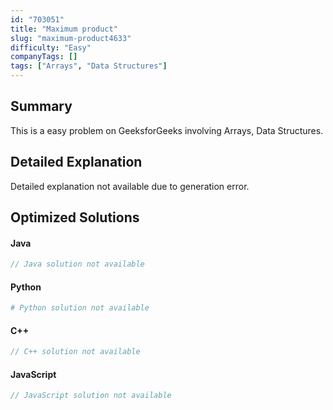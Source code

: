 ```yaml
---
id: "703051"
title: "Maximum product"
slug: "maximum-product4633"
difficulty: "Easy"
companyTags: []
tags: ["Arrays", "Data Structures"]
---
```


## Summary

This is a easy problem on GeeksforGeeks involving Arrays, Data Structures.

## Detailed Explanation

Detailed explanation not available due to generation error.

## Optimized Solutions

#### Java
```java
// Java solution not available
```

#### Python
```python
# Python solution not available
```

#### C++
```cpp
// C++ solution not available
```

#### JavaScript
```javascript
// JavaScript solution not available
```